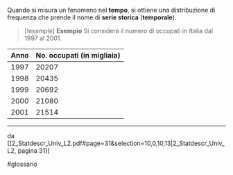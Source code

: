 Quando si misura un fenomeno nel **tempo**, si ottiene una distribuzione di frequenza che prende il nome di **serie storica** (**temporale**).

>[!example] **Esempio**
Si considera il numero di occupati in Italia dal 1997 al 2001.
>
| Anno | No. occupati (in migliaia) |
| ---- | ---- |
| 1997 | 20207 |
| 1998 | 20435 |
| 1999 | 20692 |
| 2000 | 21080 |
| 2001 | 21514 |


***
da [[2_Statdescr_Univ_L2.pdf#page=31&selection=10,0,10,13|2_Statdescr_Univ_L2, pagina 31]]

#glossario 